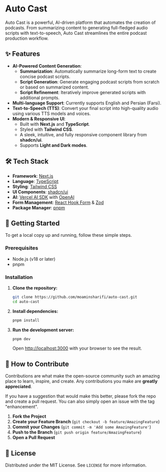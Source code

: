 # Auto Cast

Auto Cast is a powerful, AI-driven platform that automates the creation of podcasts. From summarizing content to generating full-fledged audio scripts with text-to-speech, Auto Cast streamlines the entire podcast production workflow.

## ✨ Features

- **AI-Powered Content Generation**:
  - **Summarization**: Automatically summarize long-form text to create concise podcast scripts.
  - **Script Generation**: Generate engaging podcast scripts from scratch or based on summarized content.
  - **Script Refinement**: Iteratively improve generated scripts with additional prompts.
- **Multi-language Support**: Currently supports English and Persian (Farsi).
- **Text-to-Speech (TTS)**: Convert your final script into high-quality audio using various TTS models and voices.
- **Modern & Responsive UI**:
  - Built with **Next.js** and **TypeScript**.
  - Styled with **Tailwind CSS**.
  - A sleek, intuitive, and fully responsive component library from **shadcn/ui**.
  - Supports **Light and Dark modes**.

## 🛠️ Tech Stack

- **Framework**: [Next.js](https://nextjs.org/)
- **Language**: [TypeScript](https://www.typescriptlang.org/)
- **Styling**: [Tailwind CSS](https://tailwindcss.com/)
- **UI Components**: [shadcn/ui](https://ui.shadcn.com/)
- **AI**: [Vercel AI SDK](https://sdk.vercel.ai/) with [OpenAI](https://openai.com/)
- **Form Management**: [React Hook Form](https://react-hook-form.com/) & [Zod](https://zod.dev/)
- **Package Manager**: [pnpm](https://pnpm.io/)

## 🚀 Getting Started

To get a local copy up and running, follow these simple steps.

### Prerequisites

- Node.js (v18 or later)
- pnpm

### Installation

1.  **Clone the repository:**
    ```sh
    git clone https://github.com/moaminsharifi/auto-cast.git
    cd auto-cast
    ```

2.  **Install dependencies:**
    ```sh
    pnpm install
    ```


3.  **Run the development server:**
    ```sh
    pnpm dev
    ```

    Open [http://localhost:3000](http://localhost:3000) with your browser to see the result.



## 🤝 How to Contribute

Contributions are what make the open-source community such an amazing place to learn, inspire, and create. Any contributions you make are **greatly appreciated**.

If you have a suggestion that would make this better, please fork the repo and create a pull request. You can also simply open an issue with the tag "enhancement".

1.  **Fork the Project**
2.  **Create your Feature Branch** (`git checkout -b feature/AmazingFeature`)
3.  **Commit your Changes** (`git commit -m 'Add some AmazingFeature'`)
4.  **Push to the Branch** (`git push origin feature/AmazingFeature`)
5.  **Open a Pull Request**

## 📄 License

Distributed under the MIT License. See `LICENSE` for more information.
